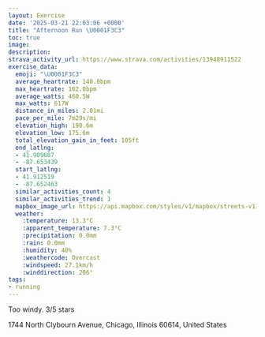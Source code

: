 ```yaml
---
layout: Exercise
date: '2025-03-21 22:03:06 +0000'
title: "Afternoon Run \U0001F3C3"
toc: true
image:
description:
strava_activity_url: https://www.strava.com/activities/13948911522
exercise_data:
  emoji: "\U0001F3C3"
  average_heartrate: 140.0bpm
  max_heartrate: 162.0bpm
  average_watts: 460.5W
  max_watts: 617W
  distance_in_miles: 2.01mi
  pace_per_mile: 7m29s/mi
  elevation_high: 190.6m
  elevation_low: 175.6m
  total_elevation_gain_in_feet: 105ft
  end_latlng:
  - 41.909687
  - -87.653439
  start_latlng:
  - 41.912519
  - -87.652463
  similar_activities_count: 4
  similar_activities_trend: 1
  mapbox_image_url: https://api.mapbox.com/styles/v1/mapbox/streets-v11/static/path-5+787af2-1.0(w%7Cx~F~h~uO%3FKBE%5C_%40JYj%40c%40r%40_ADQRiC%3F%7D%40J%5BDq%40AGDKZABu%40GuA%3Fu%40C%7D%40%40eAAyFCiAIoA%40%5BCe%40BqACm%40Da%40NIn%40Ch%40%3FrAE%7CA%3FhAC%60%40%40jDIhAAf%40CzGCnFMxBB%7C%40Md%40A%40BBPDhDDv%40%3FvADd%40GlCDrJAfBCF_A%60AyAhAYPSDMFUTO%5CKJgCfBg%40d%40EJ%40Fn%40xB%40JeAdAeBtAB%3F%5C%5BB%3F%40%40OROZOLWJUP_%40h%40%5DHQJk%40n%40IHG%3F%3FCNI%60AaAR%5BHENA%5E%5Dl%40Y%5Ea%40%40GACG%40%5DVUAQFOLc%40f%40s%40h%40e%40b%40u%40Z_%40JI%5Em%40x%40%5BX),pin-s-s+e5b22e(-87.65088,41.91196),pin-s-f+89ae00(-87.65316999999999,41.90832999999998)/auto/800x800?access_token=pk.eyJ1Ijoiam9zaGJlY2ttYW4iLCJhIjoiY205eWR2aDd1MWZ6djJrbXc4a3M0bWZleiJ9.XiG9OWkNcZk2QzjJbxLB4A
  weather:
    :temperature: 13.3°C
    :apparent_temperature: 7.3°C
    :precipitation: 0.0mm
    :rain: 0.0mm
    :humidity: 40%
    :weathercode: Overcast
    :windspeed: 27.1km/h
    :winddirection: 206°
tags:
- running
---
```

Too windy. 3/5 stars

1744 North Clybourn Avenue, Chicago, Illinois 60614, United States
